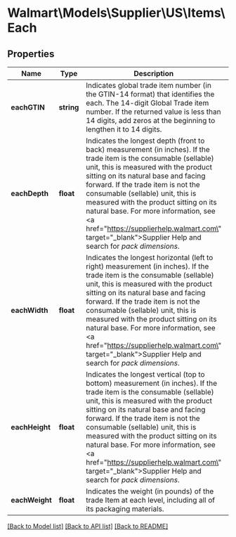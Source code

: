 # Walmart\Models\Supplier\US\Items\Each

## Properties

Name | Type | Description | Notes
------------ | ------------- | ------------- | -------------
**eachGTIN** | **string** | Indicates global trade item number (in the GTIN-14 format) that identifies the each.  The 14-digit Global Trade item number. If the returned value is less than 14 digits, add zeros at the beginning to lengthen it to 14 digits. | [optional]
**eachDepth** | **float** | Indicates the longest depth (front to back) measurement (in inches).  If the trade item is the consumable (sellable) unit, this is measured with the product sitting on its natural base and facing forward. If the trade item is not the consumable (sellable) unit, this is measured with the product sitting on its natural base.  For more information, see <a href=\"https://supplierhelp.walmart.com\" target=\"_blank\">Supplier Help</a> and search for *pack dimensions*. | [optional]
**eachWidth** | **float** | Indicates the longest horizontal (left to right) measurement (in inches).  If the trade item is the consumable (sellable) unit, this is measured with the product sitting on its natural base and facing forward. If the trade item is not the consumable (sellable) unit, this is measured with the product sitting on its natural base.  For more information, see <a href=\"https://supplierhelp.walmart.com\" target=\"_blank\">Supplier Help</a> and search for *pack dimensions*. | [optional]
**eachHeight** | **float** | Indicates the longest vertical (top to bottom) measurement (in inches).  If the trade item is the consumable (sellable) unit, this is measured with the product sitting on its natural base and facing forward. If the trade item is not the consumable (sellable) unit, this is measured with the product sitting on its natural base.  For more information, see <a href=\"https://supplierhelp.walmart.com\" target=\"_blank\">Supplier Help</a> and search for *pack dimensions*. | [optional]
**eachWeight** | **float** | Indicates the weight (in pounds) of the trade Item at each level, including all of its packaging materials. | [optional]


[[Back to Model list]](./) [[Back to API list]](../../../../../README.md#supported-apis) [[Back to README]](../../../../../README.md)
